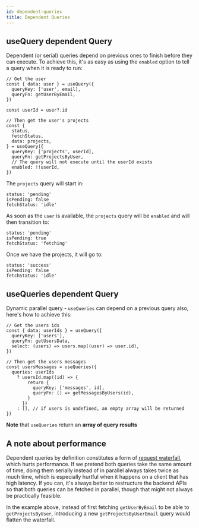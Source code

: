 ```yaml
---
id: dependent-queries
title: Dependent Queries
---
```


## useQuery dependent Query

Dependent (or serial) queries depend on previous ones to finish before they can execute. To achieve this, it's as easy as using the `enabled` option to tell a query when it is ready to run:

[//]: # 'Example'

```tsx
// Get the user
const { data: user } = useQuery({
  queryKey: ['user', email],
  queryFn: getUserByEmail,
})

const userId = user?.id

// Then get the user's projects
const {
  status,
  fetchStatus,
  data: projects,
} = useQuery({
  queryKey: ['projects', userId],
  queryFn: getProjectsByUser,
  // The query will not execute until the userId exists
  enabled: !!userId,
})
```

[//]: # 'Example'

The `projects` query will start in:

```tsx
status: 'pending'
isPending: false
fetchStatus: 'idle'
```

As soon as the `user` is available, the `projects` query will be `enabled` and will then transition to:

```tsx
status: 'pending'
isPending: true
fetchStatus: 'fetching'
```

Once we have the projects, it will go to:

```tsx
status: 'success'
isPending: false
fetchStatus: 'idle'
```

## useQueries dependent Query

Dynamic parallel query - `useQueries` can depend on a previous query also, here's how to achieve this:

[//]: # 'Example2'

```tsx
// Get the users ids
const { data: userIds } = useQuery({
  queryKey: ['users'],
  queryFn: getUsersData,
  select: (users) => users.map((user) => user.id),
})

// Then get the users messages
const usersMessages = useQueries({
  queries: userIds
    ? usersId.map((id) => {
        return {
          queryKey: ['messages', id],
          queryFn: () => getMessagesByUsers(id),
        }
      })
    : [], // if users is undefined, an empty array will be returned
})
```

[//]: # 'Example2'

**Note** that `useQueries` return an **array of query results**

## A note about performance

Dependent queries by definition constitutes a form of [request waterfall](../guides/request-waterfalls), which hurts performance. If we pretend both queries take the same amount of time, doing them serially instead of in parallel always takes twice as much time, which is especially hurtful when it happens on a client that has high latency. If you can, it's always better to restructure the backend APIs so that both queries can be fetched in parallel, though that might not always be practically feasible.

In the example above, instead of first fetching `getUserByEmail` to be able to `getProjectsByUser`, introducing a new `getProjectsByUserEmail` query would flatten the waterfall.
